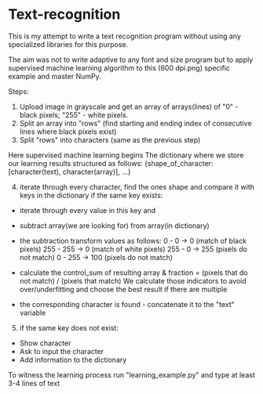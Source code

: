 # Text-recognition

This is my attempt to write a text recognition program without using any specialized libraries for this purpose.

The aim was not to write adaptive to any font and size program but to apply supervised machine learning algorithm to 
this (600 dpi.png) specific example and master NumPy.

Steps:
1) Upload image in grayscale and get an array of arrays(lines) of "0" - black pixels; "255" - white pixels.
2) Split an array into "rows" (find starting and ending index of consecutive lines where black pixels exist)
3) Split "rows" into characters (same as the previous step)

Here supervised machine learning begins
The dictionary where we store our learning results structured as follows: {shape_of_character: [character(text), character(array)], ...}
	
4) iterate through every character, find the ones shape and compare it with keys in the dictionary
if the same key exists:
- iterate through every value in this key and
- subtract array(we are looking for) from  array(in dictionary)
- the subtraction transform values as follows: 
																	 0 - 0 -> 0 (match of black pixels)
																	255 - 255 -> 0 (match of white pixels)
																	255 - 0 -> 255 (pixels do not match)
																	0 - 255 -> 100 (pixels do not match)
																	
- calculate the control_sum of resulting array & fraction = (pixels that do not match) / (pixels that match)
	We calculate those indicators to avoid over/underfitting and choose the best result if there are multiple
- the corresponding character is found - concatenate it to the "text" variable
				
5) if the same key does not exist:
- Show character
- Ask to input the character
- Add information to the dictionary
								
To witness the learning process run "learning_example.py" and type at least 3-4 lines of text
				
